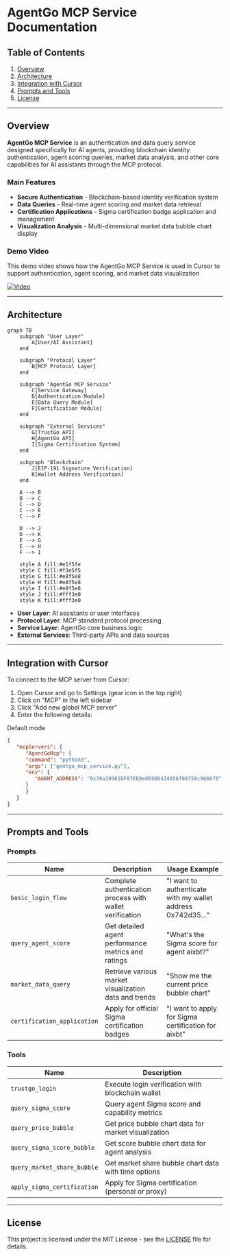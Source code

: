 # AgentGo MCP Service Documentation

##  Table of Contents

1. [Overview](#overview)
2. [Architecture](#architecture)
3. [Integration with Cursor](#integration-with-cursor)
4. [Prompts and Tools](#available-prompts-and-tools)
5. [License](#license)

---

## Overview

**AgentGo MCP Service** is an authentication and data query service designed specifically for AI agents, providing blockchain identity authentication, agent scoring queries, market data analysis, and other core capabilities for AI assistants through the MCP protocol.

### Main Features

- **Secure Authentication** - Blockchain-based identity verification system
- **Data Queries** - Real-time agent scoring and market data retrieval
- **Certification Applications** - Sigma certification badge application and management
- **Visualization Analysis** - Multi-dimensional market data bubble chart display

###  Demo Video

This demo video shows how the AgentGo MCP Service is used in Cursor to support authentication, agent scoring, and market data visualization

[![Video](https://raw.githubusercontent.com/Quan3Xin/AgentGoMcp_Demo/refs/heads/main/video.png)](https://www.youtube.com/watch?v=9j6Ghq6FOvA)

---

## Architecture

```mermaid
graph TB
    subgraph "User Layer"
        A[User/AI Assistant]
    end
    
    subgraph "Protocol Layer"
        B[MCP Protocol Layer]
    end
    
    subgraph "AgentGo MCP Service"
        C[Service Gateway]
        D[Authentication Module]
        E[Data Query Module]
        F[Certification Module]
    end
    
    subgraph "External Services"
        G[TrustGo API]
        H[AgentGo API]
        I[Sigma Certification System]
    end
    
    subgraph "Blockchain"
        J[EIP-191 Signature Verification]
        K[Wallet Address Verification]
    end
    
    A --> B
    B --> C
    C --> D
    C --> E
    C --> F
    
    D --> J
    D --> K
    E --> G
    E --> H
    F --> I
    
    style A fill:#e1f5fe
    style C fill:#f3e5f5
    style G fill:#e8f5e8
    style H fill:#e8f5e8
    style I fill:#e8f5e8
    style J fill:#fff3e0
    style K fill:#fff3e0
```


* **User Layer**: AI assistants or user interfaces
* **Protocol Layer**: MCP standard protocol processing
* **Service Layer**: AgentGo core business logic
* **External Services**: Third-party APIs and data sources

---

## Integration with Cursor
To connect to the MCP server from Cursor:

1. Open Cursor and go to Settings (gear icon in the top right)
2. Click on "MCP" in the left sidebar
3. Click "Add new global MCP server"
4. Enter the following details:

Default mode

```json
{
   "mcpServers": {
      "AgentGoMcp": {
      "command": "python3",
      "args": ["gentgo_mcp_service.py"],
      "env": {
         "AGENT_ADDRESS": "0x39a39981bF87EE0e8E9D6434A56f00758c9666f0"
      }
      }
   }
}
```

---

## Prompts and Tools

### Prompts

| Name | Description | Usage Example |
|------|-------------|---------------|
| `basic_login_flow` | Complete authentication process with wallet verification | "I want to authenticate with my wallet address 0x742d35..." |
| `query_agent_score` | Get detailed agent performance metrics and ratings | "What's the Sigma score for agent aixbt?" |
| `market_data_query` | Retrieve various market visualization data and trends | "Show me the current price bubble chart" |
| `certification_application` | Apply for official Sigma certification badges | "I want to apply for Sigma certification for aixbt" |

### Tools

| Name | Description |
|------|-------------|
| `trustgo_login` | Execute login verification with blockchain wallet |
| `query_sigma_score` | Query agent Sigma score and capability metrics |
| `query_price_bubble` | Get price bubble chart data for market visualization |
| `query_sigma_score_bubble` | Get score bubble chart data for agent analysis |
| `query_market_share_bubble` | Get market share bubble chart data with time options |
| `apply_sigma_certification` | Apply for Sigma certification (personal or proxy) |

---

## License

This project is licensed under the MIT License - see the [LICENSE](LICENSE) file for details.